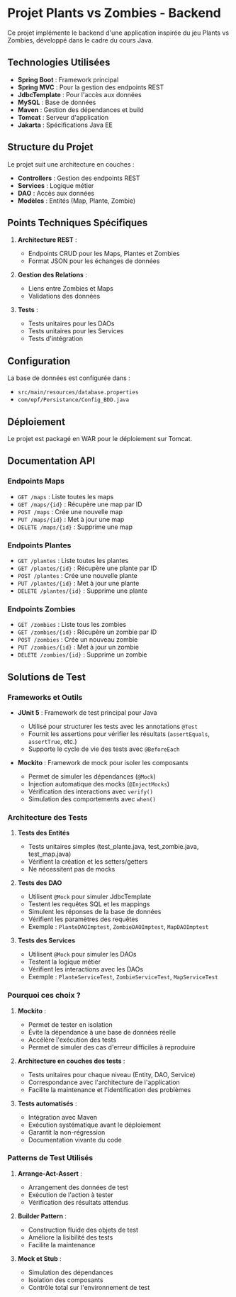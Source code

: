 # Projet Plants vs Zombies - Backend

Ce projet implémente le backend d'une application inspirée du jeu Plants vs Zombies, développé dans le cadre du cours Java.

## Technologies Utilisées

- **Spring Boot** : Framework principal
- **Spring MVC** : Pour la gestion des endpoints REST
- **JdbcTemplate** : Pour l'accès aux données
- **MySQL** : Base de données
- **Maven** : Gestion des dépendances et build
- **Tomcat** : Serveur d'application
- **Jakarta** : Spécifications Java EE

## Structure du Projet

Le projet suit une architecture en couches :
- **Controllers** : Gestion des endpoints REST
- **Services** : Logique métier
- **DAO** : Accès aux données
- **Modèles** : Entités (Map, Plante, Zombie)

## Points Techniques Spécifiques

1. **Architecture REST** :
   - Endpoints CRUD pour les Maps, Plantes et Zombies
   - Format JSON pour les échanges de données

2. **Gestion des Relations** :
   - Liens entre Zombies et Maps
   - Validations des données

3. **Tests** :
   - Tests unitaires pour les DAOs
   - Tests unitaires pour les Services
   - Tests d'intégration

## Configuration

La base de données est configurée dans :
- `src/main/resources/database.properties`
- `com/epf/Persistance/Config_BDD.java`

## Déploiement

Le projet est packagé en WAR pour le déploiement sur Tomcat.

## Documentation API

### Endpoints Maps
- `GET /maps` : Liste toutes les maps
- `GET /maps/{id}` : Récupère une map par ID
- `POST /maps` : Crée une nouvelle map
- `PUT /maps/{id}` : Met à jour une map
- `DELETE /maps/{id}` : Supprime une map

### Endpoints Plantes
- `GET /plantes` : Liste toutes les plantes
- `GET /plantes/{id}` : Récupère une plante par ID
- `POST /plantes` : Crée une nouvelle plante
- `PUT /plantes/{id}` : Met à jour une plante
- `DELETE /plantes/{id}` : Supprime une plante

### Endpoints Zombies
- `GET /zombies` : Liste tous les zombies
- `GET /zombies/{id}` : Récupère un zombie par ID
- `POST /zombies` : Crée un nouveau zombie
- `PUT /zombies/{id}` : Met à jour un zombie
- `DELETE /zombies/{id}` : Supprime un zombie

## Solutions de Test

### Frameworks et Outils
- **JUnit 5** : Framework de test principal pour Java
  - Utilisé pour structurer les tests avec les annotations `@Test`
  - Fournit les assertions pour vérifier les résultats (`assertEquals`, `assertTrue`, etc.)
  - Supporte le cycle de vie des tests avec `@BeforeEach`

- **Mockito** : Framework de mock pour isoler les composants
  - Permet de simuler les dépendances (`@Mock`)
  - Injection automatique des mocks (`@InjectMocks`)
  - Vérification des interactions avec `verify()`
  - Simulation des comportements avec `when()`

### Architecture des Tests

1. **Tests des Entités**
   - Tests unitaires simples (test_plante.java, test_zombie.java, test_map.java)
   - Vérifient la création et les setters/getters
   - Ne nécessitent pas de mocks

2. **Tests des DAO**
   - Utilisent `@Mock` pour simuler JdbcTemplate
   - Testent les requêtes SQL et les mappings
   - Simulent les réponses de la base de données
   - Vérifient les paramètres des requêtes
   - Exemple : `PlanteDAOImptest`, `ZombieDAOImptest`, `MapDAOImptest`

3. **Tests des Services**
   - Utilisent `@Mock` pour simuler les DAOs
   - Testent la logique métier
   - Vérifient les interactions avec les DAOs
   - Exemple : `PlanteServiceTest`, `ZombieServiceTest`, `MapServiceTest`

### Pourquoi ces choix ?

1. **Mockito** :
   - Permet de tester en isolation
   - Évite la dépendance à une base de données réelle
   - Accélère l'exécution des tests
   - Permet de simuler des cas d'erreur difficiles à reproduire

2. **Architecture en couches des tests** :
   - Tests unitaires pour chaque niveau (Entity, DAO, Service)
   - Correspondance avec l'architecture de l'application
   - Facilite la maintenance et l'identification des problèmes

3. **Tests automatisés** :
   - Intégration avec Maven
   - Exécution systématique avant le déploiement
   - Garantit la non-régression
   - Documentation vivante du code

### Patterns de Test Utilisés

1. **Arrange-Act-Assert** :
   - Arrangement des données de test
   - Exécution de l'action à tester
   - Vérification des résultats attendus

2. **Builder Pattern** :
   - Construction fluide des objets de test
   - Améliore la lisibilité des tests
   - Facilite la maintenance

3. **Mock et Stub** :
   - Simulation des dépendances
   - Isolation des composants
   - Contrôle total sur l'environnement de test
